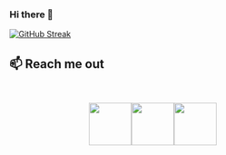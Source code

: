 ### Hi there 👋

[![GitHub Streak](https://streak-stats.demolab.com?user=sifat-99&theme=midnight-purple&card_width=800)](https://git.io/streak-stats)

## :mailbox: Reach me out

<br />

[<p align="center"><img height="75" src="h[ttps://github.com/mir-hussain/mir-hussain/blob/main/images/icons/Linkedin.png](https://media.licdn.com/dms/image/D5635AQGltHddfv054w/profile-framedphoto-shrink_800_800/0/1701974919654?e=1702659600&v=beta&t=_97rOEVdxub9MrETYh6PsWmRDLEsHAgVIYTuYkBfybY)">](https://www.linkedin.com/in/sifatmollah/)[<img height="75" src="https://github.com/mir-hussain/mir-hussain/blob/main/images/icons/Facebook.png">](https://www.facebook.com/sifat-99)[<img height="75" src="https://github.com/mir-hussain/mir-hussain/blob/main/images/icons/Twitter.png"> </p>](https://twitter.com/_mir_hussain](https://twitter.com/md_sifat_99)_)

<br />


<!--
**sifat-99/sifat-99** is a ✨ _special_ ✨ repository because its `README.md` (this file) appears on your GitHub profile.

Here are some ideas to get you started:

- 🔭 I’m currently working on ...
- 🌱 I’m currently learning ...
- 👯 I’m looking to collaborate on ...
- 🤔 I’m looking for help with ...
- 💬 Ask me about ...
- 📫 How to reach me: ...
- 😄 Pronouns: ...
- ⚡ Fun fact: ...
-->
